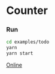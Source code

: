 # Counter

### Run

```bash
cd examples/todo
yarn
yarn start
```

[Online](https://jsfiddle.net/unadlib/03ukqj5L/)
